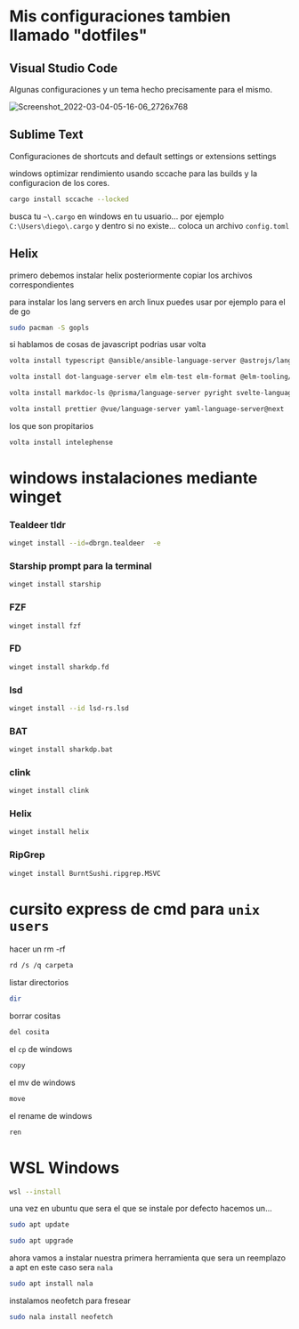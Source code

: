 # Mis configuraciones tambien llamado "dotfiles"
## Visual Studio Code
Algunas configuraciones y un tema hecho precisamente para el mismo.

![Screenshot_2022-03-04-05-16-06_2726x768](https://user-images.githubusercontent.com/88301232/156854856-4206ce66-fd56-44b0-92e7-d284d0db4c83.png)

## Sublime Text
Configuraciones de shortcuts and default settings or extensions settings

windows optimizar rendimiento usando sccache para las builds y la configuracion de los cores.

```sh
cargo install sccache --locked
```

busca tu `~\.cargo` en windows en tu usuario... por ejemplo `C:\Users\diego\.cargo` y dentro si no existe...
coloca un archivo `config.toml`


## Helix

primero debemos instalar helix posteriormente copiar los archivos correspondientes

para instalar los lang servers en arch linux puedes usar por ejemplo para el de go

```sh
sudo pacman -S gopls
```

si hablamos de cosas de javascript podrias usar volta

```sh
volta install typescript @ansible/ansible-language-server @astrojs/language-server bash-language-server vscode-langservers-extracted dockerfile-language-server-nodejs
```
```sh
volta install dot-language-server elm elm-test elm-format @elm-tooling/elm-language-server graphql-language-service-cli lean-language-server sql-language-server
```

```sh
volta install markdoc-ls @prisma/language-server pyright svelte-language-server typescript-svelte-plugin @tailwindcss/language-server typescript-language-server
```

```sh
volta install prettier @vue/language-server yaml-language-server@next
```

los que son propitarios

```sh
volta install intelephense
```

# windows instalaciones mediante winget

### Tealdeer tldr
```sh
winget install --id=dbrgn.tealdeer  -e
```


### Starship prompt para la terminal

```sh
winget install starship
```
### FZF

```sh
winget install fzf
```

### FD

```sh
winget install sharkdp.fd
```

### lsd

```sh
winget install --id lsd-rs.lsd
```

### BAT

```sh
winget install sharkdp.bat
```

### clink

```sh
winget install clink
```

### Helix

```sh
winget install helix
```

### RipGrep

```sh
winget install BurntSushi.ripgrep.MSVC
```

# cursito express de cmd para `unix users`

hacer un rm -rf

```sh
rd /s /q carpeta
```
listar directorios

```sh
dir
```

borrar cositas

```sh
del cosita
```

el `cp` de windows

```sh
copy
```

el mv de windows

```sh
move
```

el rename de windows

```sh
ren
```


# WSL Windows

```sh
wsl --install
```

una vez en ubuntu que sera el que se instale por defecto hacemos un...

```sh
sudo apt update
```

```sh
sudo apt upgrade
```

ahora vamos a instalar nuestra primera herramienta que sera un reemplazo a apt en este caso sera `nala`

```sh
sudo apt install nala
```

instalamos neofetch para fresear

```sh
sudo nala install neofetch
```